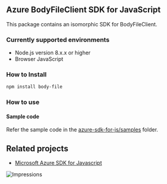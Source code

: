 ## Azure BodyFileClient SDK for JavaScript

This package contains an isomorphic SDK for BodyFileClient.

### Currently supported environments

- Node.js version 8.x.x or higher
- Browser JavaScript

### How to Install

```bash
npm install body-file
```

### How to use

#### Sample code

Refer the sample code in the [azure-sdk-for-js/samples](https://github.com/Azure/azure-sdk-for-js/tree/master/samples) folder.

## Related projects

- [Microsoft Azure SDK for Javascript](https://github.com/Azure/azure-sdk-for-js)


![Impressions](https://azure-sdk-impressions.azurewebsites.net/api/impressions/azure-sdk-for-js%2Fsdk%2Fcdn%2Farm-cdn%2FREADME.png)